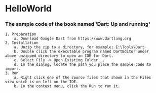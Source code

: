 HelloWorld
==========
### The sample code of the book named 'Dart: Up and running'
	1. Preparation
		a. Download Google Dart from https://www.dartlang.org
	2. Installation
		a. Unzip the zip to a directory, for example: E:\Tools\Dart
  		b. Double click the executable program named DartEditor under above unzipped directory to open an IDE for Dart.
  		c. Select File -> Open Existing Folder...
  		d. In the dialog, locate the path you place the sample code to import.
	3. Run
  		a. Right click one of the source files that shown in the Files view which is on left on the IDE.
  		b. In the context menu, click the Run to run it.
